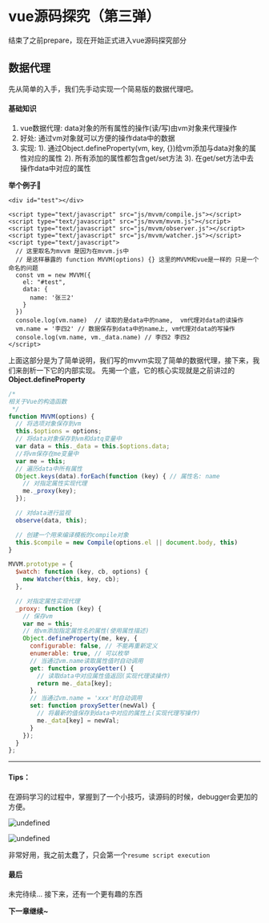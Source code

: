 # vue源码探究（第三弹）

结束了之前prepare，现在开始正式进入vue源码探究部分

## 数据代理

先从简单的入手，我们先手动实现一个简易版的数据代理吧。

#### 基础知识

1. vue数据代理: data对象的所有属性的操作(读/写)由vm对象来代理操作
2. 好处: 通过vm对象就可以方便的操作data中的数据
3. 实现:
  1). 通过Object.defineProperty(vm, key, {})给vm添加与data对象的属性对应的属性
  2). 所有添加的属性都包含get/set方法
  3). 在get/set方法中去操作data中对应的属性

**举个例子🌰**

```JS
<div id="test"></div>

<script type="text/javascript" src="js/mvvm/compile.js"></script>
<script type="text/javascript" src="js/mvvm/mvvm.js"></script>
<script type="text/javascript" src="js/mvvm/observer.js"></script>
<script type="text/javascript" src="js/mvvm/watcher.js"></script>
<script type="text/javascript">
  // 这里取名为mvvm 是因为在mvvm.js中 
  // 是这样暴露的 function MVVM(options) {} 这里的MVVM和vue是一样的 只是一个命名的问题
  const vm = new MVVM({
    el: "#test",
    data: {
      name: '张三2'
    }
  })
  console.log(vm.name)  // 读取的是data中的name,  vm代理对data的读操作
  vm.name = '李四2' // 数据保存到data中的name上, vm代理对data的写操作
  console.log(vm.name, vm._data.name) // 李四2 李四2
</script>
```

上面这部分是为了简单说明，我们写的mvvm实现了简单的数据代理，接下来，我们来剖析一下它的内部实现。
先揭一个底，它的核心实现就是之前讲过的**Object.defineProperty**

```js
/*
相关于Vue的构造函数
 */
function MVVM(options) {
  // 将选项对象保存到vm
  this.$options = options;
  // 将data对象保存到vm和datq变量中
  var data = this._data = this.$options.data;
  //将vm保存在me变量中
  var me = this;
  // 遍历data中所有属性
  Object.keys(data).forEach(function (key) { // 属性名: name
    // 对指定属性实现代理
    me._proxy(key);
  });

  // 对data进行监视
  observe(data, this);

  // 创建一个用来编译模板的compile对象
  this.$compile = new Compile(options.el || document.body, this)
}

MVVM.prototype = {
  $watch: function (key, cb, options) {
    new Watcher(this, key, cb);
  },

  // 对指定属性实现代理
  _proxy: function (key) {
    // 保存vm
    var me = this;
    // 给vm添加指定属性名的属性(使用属性描述)
    Object.defineProperty(me, key, {
      configurable: false, // 不能再重新定义
      enumerable: true, // 可以枚举
      // 当通过vm.name读取属性值时自动调用
      get: function proxyGetter() {
        // 读取data中对应属性值返回(实现代理读操作)
        return me._data[key];
      },
      // 当通过vm.name = 'xxx'时自动调用
      set: function proxySetter(newVal) {
        // 将最新的值保存到data中对应的属性上(实现代理写操作)
        me._data[key] = newVal;
      }
    });
  }
};
```

----------

#### Tips：

在源码学习的过程中，掌握到了一个小技巧，读源码的时候，debugger会更加的方便。

![undefined](https://intranetproxy.alipay.com/skylark/lark/0/2019/png/129546/1572926434269-55586aca-b5cc-46fb-906a-ebb574280453.png) 

![undefined](https://intranetproxy.alipay.com/skylark/lark/0/2019/png/129546/1572926463552-ae1d7b3c-52d9-4c1e-a229-340a9ae4bfd8.png) 

非常好用，我之前太蠢了，只会第一个`resume script execution`

#### 最后

未完待续... 
接下来，还有一个更有趣的东西

**下一章继续~**
